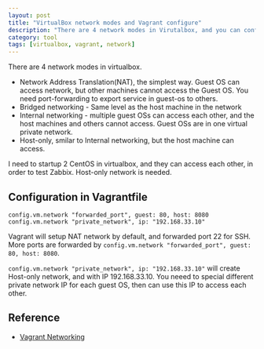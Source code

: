 ```yaml
---
layout: post
title: "VirtualBox network modes and Vagrant configure"
description: "There are 4 network modes in Virutalbox, and you can configure in Vagrant easily"
category: tool
tags: [virtualbox, vagrant, network]
---
```


There are 4 network modes in virtualbox.

- Network Address Translation(NAT), the simplest way. Guest OS can access network, but other machines cannot access the Guest OS.  You need port-forwarding to export service in guest-os to others.
- Bridged networking - Same level as the host machine in the network
- Internal networking - multiple guest OSs can access each other, and the host machines and others cannot access. Guest OSs are in one virtual private network.
- Host-only, smilar to Internal networking, but the host machine can access.


I need to startup 2 CentOS in virtualbox, and they can access each other, in order to test Zabbix. Host-only network is needed.

## Configuration in Vagrantfile

    config.vm.network "forwarded_port", guest: 80, host: 8080
    config.vm.network "private_network", ip: "192.168.33.10"

Vagrant will setup NAT network by default, and forwarded port 22 for SSH.  More ports are forwarded by `config.vm.network "forwarded_port", guest: 80, host: 8080`. 

`config.vm.network "private_network", ip: "192.168.33.10"` will create Host-only network, and with IP 192.168.33.10. You neeed to special different private network IP for each guest OS, then can use this IP to access each other. 

## Reference

- [Vagrant Networking](https://docs.vagrantup.com/v2/networking/index.html)

